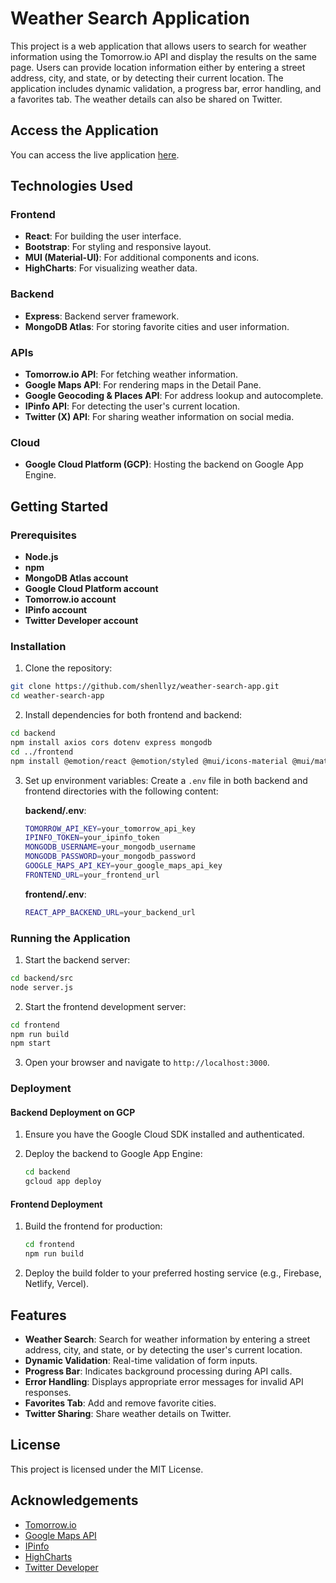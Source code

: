 # Weather Search Application

This project is a web application that allows users to search for weather information using the Tomorrow.io API and display the results on the same page. Users can provide location information either by entering a street address, city, and state, or by detecting their current location. The application includes dynamic validation, a progress bar, error handling, and a favorites tab. The weather details can also be shared on Twitter.
## Access the Application

You can access the live application [here](https://csci571asgm3frontend.wl.r.appspot.com/).
## Technologies Used

### Frontend
- **React**: For building the user interface.
- **Bootstrap**: For styling and responsive layout.
- **MUI (Material-UI)**: For additional components and icons.
- **HighCharts**: For visualizing weather data.

### Backend
- **Express**: Backend server framework.
- **MongoDB Atlas**: For storing favorite cities and user information.

### APIs
- **Tomorrow.io API**: For fetching weather information.
- **Google Maps API**: For rendering maps in the Detail Pane.
- **Google Geocoding & Places API**: For address lookup and autocomplete.
- **IPinfo API**: For detecting the user's current location.
- **Twitter (X) API**: For sharing weather information on social media.

### Cloud
- **Google Cloud Platform (GCP)**: Hosting the backend on Google App Engine.

## Getting Started

### Prerequisites
- **Node.js**
- **npm**
- **MongoDB Atlas account**
- **Google Cloud Platform account**
- **Tomorrow.io account**
- **IPinfo account**
- **Twitter Developer account**

### Installation

1. Clone the repository:

```sh
git clone https://github.com/shenllyz/weather-search-app.git
cd weather-search-app
```

2. Install dependencies for both frontend and backend:

```sh
cd backend
npm install axios cors dotenv express mongodb
cd ../frontend
npm install @emotion/react @emotion/styled @mui/icons-material @mui/material @testing-library/jest-dom @testing-library/react @testing-library/user-event @types/highcharts @types/jest @types/node @types/react @types/react-dom @vis.gl/react-google-maps bootstrap bootstrap-icons dotenv highcharts highcharts-react-official react react-bootstrap react-dom react-scripts react-transition-group sass typescript web-vitals
```

3. Set up environment variables:
   Create a `.env` file in both backend and frontend directories with the following content:
   
   **backend/.env**:
   ```sh
   TOMORROW_API_KEY=your_tomorrow_api_key
   IPINFO_TOKEN=your_ipinfo_token
   MONGODB_USERNAME=your_mongodb_username
   MONGODB_PASSWORD=your_mongodb_password
   GOOGLE_MAPS_API_KEY=your_google_maps_api_key
   FRONTEND_URL=your_frontend_url
   ```

   **frontend/.env**:
   ```sh
   REACT_APP_BACKEND_URL=your_backend_url
   ```

### Running the Application

1. Start the backend server:

```sh
cd backend/src
node server.js
```

2. Start the frontend development server:

```sh
cd frontend
npm run build
npm start
```

3. Open your browser and navigate to `http://localhost:3000`.

### Deployment

#### Backend Deployment on GCP

1. Ensure you have the Google Cloud SDK installed and authenticated.
2. Deploy the backend to Google App Engine:

    ```sh
    cd backend
    gcloud app deploy
    ```

#### Frontend Deployment

1. Build the frontend for production:

    ```sh
    cd frontend
    npm run build
    ```

2. Deploy the build folder to your preferred hosting service (e.g., Firebase, Netlify, Vercel).

## Features

- **Weather Search**: Search for weather information by entering a street address, city, and state, or by detecting the user's current location.
- **Dynamic Validation**: Real-time validation of form inputs.
- **Progress Bar**: Indicates background processing during API calls.
- **Error Handling**: Displays appropriate error messages for invalid API responses.
- **Favorites Tab**: Add and remove favorite cities.
- **Twitter Sharing**: Share weather details on Twitter.

 

## License

This project is licensed under the MIT License.

## Acknowledgements
- [Tomorrow.io](https://www.tomorrow.io/)
- [Google Maps API](https://developers.google.com/maps)
- [IPinfo](https://ipinfo.io/)
- [HighCharts](https://www.highcharts.com/)
- [Twitter Developer](https://developer.twitter.com/)
